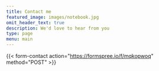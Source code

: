 ```yaml
---
title: Contact me
featured_image: images/notebook.jpg 
omit_header_text: true
description: We'd love to hear from you
type: page
menu: main
---
```





{{< form-contact action="https://formspree.io/f/mqkopwoq" method="POST"  >}}




